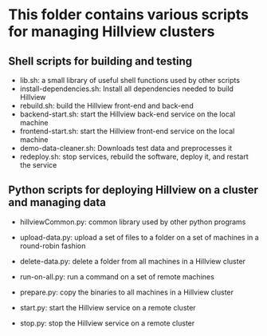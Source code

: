 # This folder contains various scripts for managing Hillview clusters

## Shell scripts for building and testing

* lib.sh: a small library of useful shell functions used by other scripts
* install-dependencies.sh: Install all dependencies needed to build Hillview
* rebuild.sh: build the Hillview front-end and back-end
* backend-start.sh: start the Hillview back-end service on the local machine
* frontend-start.sh: start the Hillview front-end service on the local machine
* demo-data-cleaner.sh: Downloads test data and preprocesses it
* redeploy.sh: stop services, rebuild the software, deploy it, and restart the service

## Python scripts for deploying Hillview on a cluster and managing data

* hillviewCommon.py: common library used by other python programs
* upload-data.py: upload a set of files to a folder on a set of machines in a
                  round-robin fashion
* delete-data.py: delete a folder from all machines in a Hillview cluster
* run-on-all.py: run a command on a set of remote machines

* prepare.py: copy the binaries to all machines in a Hillview cluster
* start.py: start the Hillview service on a remote cluster
* stop.py: stop the Hillview service on a remote cluster

